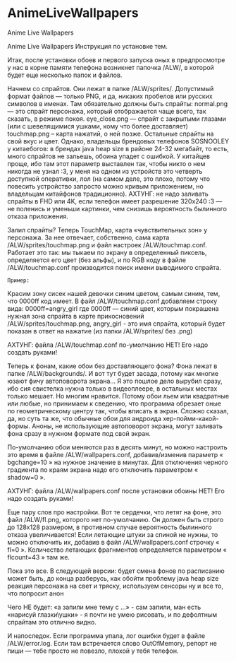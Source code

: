 AnimeLiveWallpapers
===================

Anime Live Wallpapers



Anime Live Wallpapers
Инструкция по установке тем.


Итак, после установки обоев и первого запуска оных в предпросмотре у нас в корне памяти телефона возникнет папочка /ALW/, в которой будет еще несколько папок и файлов.

Начнем со спрайтов. Они лежат в папке /ALW/sprites/. Допустимый формат файлов — только PNG, и да, никаких пробелов или русских символов в именах. Там обязательно должны быть спрайты:
normal.png — это спрайт персонажа, который отображается чаще всего, так сказать, в режиме покоя.
eye_close.png — спрайт с закрытыми глазами (или с шевелящимися ушками, кому что более доставляет)
touchmap.png – карта нажатий, о ней позже.
Остальные спрайты на свой вкус и цвет. Однако, владельцы брендовых телефонов SOSNOOLEY у китаебогов: в брендах java heap size в районе 24-32 мегабайт, то есть, много спрайтов не зальешь, обоина упадет с ошибкой. У китайцев проще, ибо там этот параметр выставлен так, чтобы никто о нем никогда не узнал :3, у меня на одном из устройств это четверть доступной оперативки, лол (на самом деле, это плохо, потому что повесить устройство запросто можно кривым приложением, но владельцам китайфонов традиционно).
АХТУНГ: не надо заливать спрайты в FHD или 4K, если телефон имеет разрешение 320х240 :3 — не поленись и уменьши картинки, чем снизишь вероятность былинного отказа приложения.

Залил спрайты? Теперь TouchMap, карта «чувствительных зон» у персонажа. За нее отвечает, собственно, сама карта /ALW/sprites/touchmap.png и файл настроек /ALW/touchmap.conf. Работает это так: мы тыкаем по экрану в определенный пиксель, определяется его цвет (без альфы), и по RGB коду в файле /ALW/touchmap.conf производится поиск имени выводимого спрайта.

	Пример: 
Красим зону сисек нашей девочки синим цветом, самым синим, тем, что 0000ff код имеет. В файл /ALW/touchmap.conf добавляем строку вида:
	0000ff=angry_girl
где 0000ff — синий цвет, которым покрашена нужная зона спрайта в карте прикосновений /ALW/sprites/touchmap.png, angry_girl - это имя спрайта, который будет показан в ответ на нажатие (из папки /ALW/sprites/ без .png)

АХТУНГ: файла /ALW/touchmap.conf по-умолчанию НЕТ! Его надо создать руками!

Теперь к фонам, какие обои без доставляющего фона?
Фона лежат в папке /ALW/backgrounds/. И вот тут будет засада, потому как многие юзают фичу автоповорота экрана... Я это пошлое дело вырубил сразу, ибо сия свистелка нужна только в видеоплеере, в остальных местах только мешает. Но многим нравится. Потому обои льем или квадратные или любые, но принимаем к сведению, что программа обрезает оные по геометрическому центру так, чтобы вписать в экран. Сложно сказал, да, но суть та же, что обычные обои для андроида хер-пойми-какой-формы. Аноны, не использующие автоповорот экрана, могут заливать фона сразу в нужном формате под свой экран.

По-умолчанию обои меняются раз в десять минут, но можно настроить это время в файле /ALW/wallpapers.conf, добавив/изменив параметр « bgchange=10 » на нужное значение в минутах. Для отключения черного градиента по краям экрана надо его отключить параметром « shadow=0 ».

АХТУНГ: файла /ALW/wallpapers.conf после установки обоины НЕТ! Его надо создать руками!

Еще пару слов про настройки. Вот те сердечки, что летят на фоне, это файл /ALW/fl.png, которого нет по-умолчанию. Он должен быть строго до 128х128 размером, в противном случае вероятность былинного отказа увеличивается! Если летающие штуки за спиной не нужны, то можно отключить их, добавив в файл /ALW/wallpapers.conf строчку « fl=0 ». Количество летающих фрагнментов определяется параметром « flcount=43 » там же.

Пока это все. 
В следующей версии:
будет смена фонов по расписанию
может быть, до конца разберусь, как обойти проблему java heap size
реакция персонажа на свет и тряску, используем сенсоры
ну и все то, что попросит анон

Чего НЕ будет:
«а запили мне тему с ...» - сам запили, ман есть
«нарисуй глазки\ушки» - я почти не умею рисовать, и по дефолтным спрайтам это отлично видно.

И напоследок. Если программа упала, лог ошибки будет в файле /ALW/error.log. Если там встречается слово OutOfMemory, репорт не пиши — тебе просто не повезло, плохой у тебя телефон.

